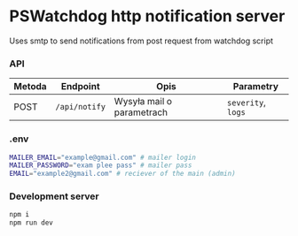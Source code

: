 # PSWatchdog http notification server
Uses smtp to send notifications from post request from watchdog script

### API
| Metoda | Endpoint            | Opis                                  | Parametry          |
|--------|----------------------|---------------------------------------|---------------------|
| POST   | `/api/notify`      | Wysyła mail o parametrach             | `severity`, `logs`    |
### .env
```sh
MAILER_EMAIL="example@gmail.com" # mailer login
MAILER_PASSWORD="exam plee pass" # mailer pass
EMAIL="example2@gmail.com" # reciever of the main (admin)
```
### Development server
```sh
npm i
npm run dev
```